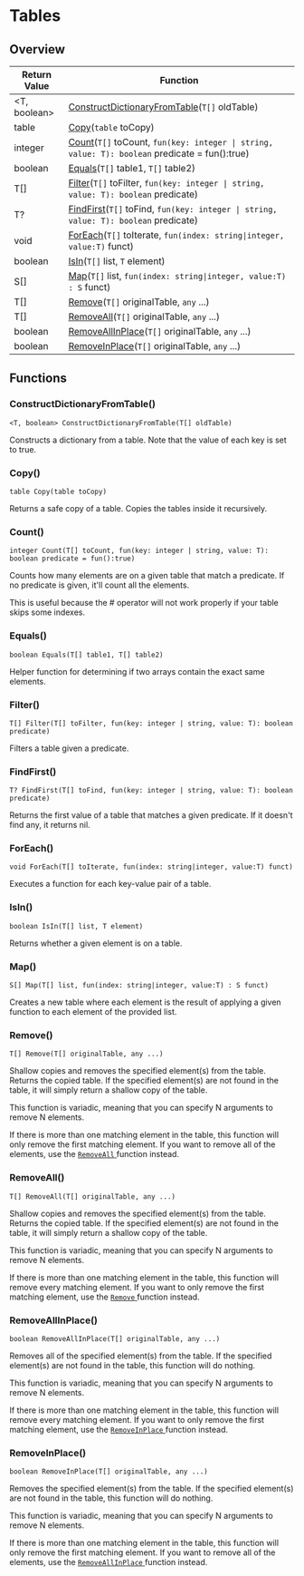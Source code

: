 # Tables

## Overview

| Return Value  | Function                                                                                                         |
| ------------- | ---------------------------------------------------------------------------------------------------------------- |
| \<T, boolean> | [ConstructDictionaryFromTable](tables.md#constructdictionaryfromtable)(`T[]` oldTable)                           |
| table         | [Copy](tables.md#copy)(`table` toCopy)                                                                           |
| integer       | [Count](tables.md#count)(`T[]` toCount, `fun(key: integer \| string, value: T): boolean` predicate = fun():true) |
| boolean       | [Equals](tables.md#equals)(`T[]` table1, `T[]` table2)                                                           |
| T\[]          | [Filter](tables.md#filter)(`T[]` toFilter, `fun(key: integer \| string, value: T): boolean` predicate)           |
| T?            | [FindFirst](tables.md#findfirst)(`T[]` toFind, `fun(key: integer \| string, value: T): boolean` predicate)       |
| void          | [ForEach](tables.md#foreach)(`T[]` toIterate, `fun(index: string\|integer, value:T)` funct)                      |
| boolean       | [IsIn](tables.md#isin)(`T[]` list, `T` element)                                                                  |
| S\[]          | [Map](tables.md#map)(`T[]` list, `fun(index: string\|integer, value:T) : S` funct)                               |
| T\[]          | [Remove](tables.md#remove)(`T[]` originalTable, `any` ...)                                                       |
| T\[]          | [RemoveAll](tables.md#removeall)(`T[]` originalTable, `any` ...)                                                 |
| boolean       | [RemoveAllInPlace](tables.md#removeallinplace)(`T[]` originalTable, `any` ...)                                   |
| boolean       | [RemoveInPlace](tables.md#removeinplace)(`T[]` originalTable, `any` ...)                                         |

## Functions

### ConstructDictionaryFromTable()

`<T, boolean> ConstructDictionaryFromTable(T[] oldTable)`

Constructs a dictionary from a table. Note that the value of each key is set to true.

### Copy()

`table Copy(table toCopy)`

Returns a safe copy of a table. Copies the tables inside it recursively.

### Count()

`integer Count(T[] toCount, fun(key: integer | string, value: T): boolean predicate = fun():true)`

Counts how many elements are on a given table that match a predicate. If no predicate is given, it'll count all the elements.

This is useful because the # operator will not work properly if your table skips some indexes.

### Equals()

`boolean Equals(T[] table1, T[] table2)`

Helper function for determining if two arrays contain the exact same elements.

### Filter()

`T[] Filter(T[] toFilter, fun(key: integer | string, value: T): boolean predicate)`

Filters a table given a predicate.

### FindFirst()

`T? FindFirst(T[] toFind, fun(key: integer | string, value: T): boolean predicate)`

Returns the first value of a table that matches a given predicate. If it doesn't find any, it returns nil.

### ForEach()

`void ForEach(T[] toIterate, fun(index: string|integer, value:T) funct)`

Executes a function for each key-value pair of a table.

### IsIn()

`boolean IsIn(T[] list, T element)`

Returns whether a given element is on a table.

### Map()

`S[] Map(T[] list, fun(index: string|integer, value:T) : S funct)`

Creates a new table where each element is the result of applying a given function to each element of the provided list.

### Remove()

`T[] Remove(T[] originalTable, any ...)`

Shallow copies and removes the specified element(s) from the table. Returns the copied table. If the specified element(s) are not found in the table, it will simply return a shallow copy of the table.

This function is variadic, meaning that you can specify N arguments to remove N elements.

If there is more than one matching element in the table, this function will only remove the first matching element. If you want to remove all of the elements, use the [`RemoveAll` ](tables.md#removeall)function instead.

### RemoveAll()

`T[] RemoveAll(T[] originalTable, any ...)`

Shallow copies and removes the specified element(s) from the table. Returns the copied table. If the specified element(s) are not found in the table, it will simply return a shallow copy of the table.

This function is variadic, meaning that you can specify N arguments to remove N elements.

If there is more than one matching element in the table, this function will remove every matching element. If you want to only remove the first matching element, use the [`Remove` ](tables.md#remove)function instead.

### RemoveAllInPlace()

`boolean RemoveAllInPlace(T[] originalTable, any ...)`

Removes all of the specified element(s) from the table. If the specified element(s) are not found in the table, this function will do nothing.

This function is variadic, meaning that you can specify N arguments to remove N elements.

If there is more than one matching element in the table, this function will remove every matching element. If you want to only remove the first matching element, use the [`RemoveInPlace` ](tables.md#removeinplace)function instead.

### RemoveInPlace()

`boolean RemoveInPlace(T[] originalTable, any ...)`

Removes the specified element(s) from the table. If the specified element(s) are not found in the table, this function will do nothing.

This function is variadic, meaning that you can specify N arguments to remove N elements.

If there is more than one matching element in the table, this function will only remove the first matching element. If you want to remove all of the elements, use the [`RemoveAllInPlace` ](tables.md#removeallinplace)function instead.
